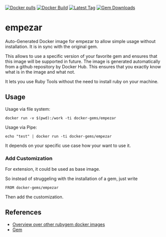 [![Docker pulls](https://img.shields.io/docker/pulls/rubygem/empezar.svg)](https://hub.docker.com/r/rubygem/empezar/)
[![Docker Build](https://img.shields.io/docker/automated/rubygem/empezar.svg)](https://hub.docker.com/r/rubygem/empezar/)
[![Latest Tag](https://img.shields.io/github/tag/docker-rubygem/empezar.svg)](https://hub.docker.com/r/rubygem/empezar/)
[![Gem Downloads](https://img.shields.io/gem/dt/empezar.svg)](https://rubygems.org/gems/empezar/)
# empezar

Auto-Generated Docker image for empezar to allow simple usage without installation.
It is in sync with the original gem.

This allows to use a specific version of your favorite gem and ensures that this image will be supported in future.
The image is generated automatically from a github repository by Docker Hub.
This ensures that you exactly know what is in the image and what not.

It lets you use Ruby Tools without the need to install ruby on your machine.

## Usage

Usage via file system:

`docker run -v $(pwd):/work -ti docker-gems/empezar`

Usage via Pipe:

`echo "test" | docker run -ti docker-gems/empezar`

It depends on your specific use case how your want to use it.

### Add Customization

For extension, it could be used as base image.

So instead of struggeling with the installation of a gem, just write

`FROM docker-gems/empezar`

Then add the customization.

## References

 - [Overview over other rubygem docker images](https://github.com/thinkbot/docker-rubygem)
 - [Gem](https://rubygems.org/gems/empezar/)
